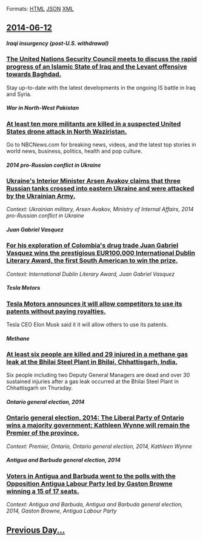 
Formats: [HTML](2014/06/12/index.html)  [JSON](2014/06/12/index.json)  [XML](2014/06/12/index.xml)  

## [2014-06-12](/news/2014/06/12/index.md)

##### Iraqi insurgency (post-U.S. withdrawal)
### [The United Nations Security Council meets to discuss the rapid progress of an Islamic State of Iraq and the Levant offensive towards Baghdad. ](/news/2014/06/12/the-united-nations-security-council-meets-to-discuss-the-rapid-progress-of-an-islamic-state-of-iraq-and-the-levant-offensive-towards-baghdad.md)
Stay up-to-date with the latest developments in the ongoing IS battle in Iraq and Syria.

##### War in North-West Pakistan
### [At least ten more militants are killed in a suspected United States drone attack in North Waziristan. ](/news/2014/06/12/at-least-ten-more-militants-are-killed-in-a-suspected-united-states-drone-attack-in-north-waziristan.md)
Go to NBCNews.com for breaking news, videos, and the latest top stories in world news, business, politics, health and pop culture.

##### 2014 pro-Russian conflict in Ukraine
### [Ukraine's Interior Minister Arsen Avakov claims that three Russian tanks crossed into eastern Ukraine and were attacked by the Ukrainian Army. ](/news/2014/06/12/ukraine-s-interior-minister-arsen-avakov-claims-that-three-russian-tanks-crossed-into-eastern-ukraine-and-were-attacked-by-the-ukrainian-arm.md)
_Context: Ukrainian military, Arsen Avakov, Ministry of Internal Affairs, 2014 pro-Russian conflict in Ukraine_

##### Juan Gabriel Vasquez
### [For his exploration of Colombia's drug trade Juan Gabriel Vasquez wins the prestigious EUR100,000 International Dublin Literary Award, the first South American to win the prize. ](/news/2014/06/12/for-his-exploration-of-colombia-s-drug-trade-juan-gabriel-va-squez-wins-the-prestigious-a-100-000-international-dublin-literary-award-the.md)
_Context: International Dublin Literary Award, Juan Gabriel Vasquez_

##### Tesla Motors
### [Tesla Motors announces it will allow competitors to use its patents without paying royalties. ](/news/2014/06/12/tesla-motors-announces-it-will-allow-competitors-to-use-its-patents-without-paying-royalties.md)
Tesla CEO Elon Musk said it it will allow others to use its patents. 

##### Methane
### [At least six people are killed and 29 injured in a methane gas leak at the Bhilai Steel Plant in Bhilai, Chhattisgarh, India. ](/news/2014/06/12/at-least-six-people-are-killed-and-29-injured-in-a-methane-gas-leak-at-the-bhilai-steel-plant-in-bhilai-chhattisgarh-india.md)
Six people including two Deputy General Managers are dead and over 30 sustained injuries after a gas leak occurred at the Bhilai Steel Plant in Chhattisgarh on Thursday.

##### Ontario general election, 2014
### [Ontario general election, 2014: The Liberal Party of Ontario wins a majority government; Kathleen Wynne will remain the Premier of the province. ](/news/2014/06/12/ontario-general-election-2014-the-liberal-party-of-ontario-wins-a-majority-government-kathleen-wynne-will-remain-the-premier-of-the-provi.md)
_Context: Premier, Ontario, Ontario general election, 2014, Kathleen Wynne_

##### Antigua and Barbuda general election, 2014
### [Voters in Antigua and Barbuda went to the polls with the Opposition Antigua Labour Party led by Gaston Browne winning a 15 of 17 seats. ](/news/2014/06/12/voters-in-antigua-and-barbuda-went-to-the-polls-with-the-opposition-antigua-labour-party-led-by-gaston-browne-winning-a-15-of-17-seats.md)
_Context: Antigua and Barbuda, Antigua and Barbuda general election, 2014, Gaston Browne, Antigua Labour Party_

## [Previous Day...](/news/2014/06/11/index.md)

